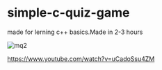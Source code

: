 # simple-c-quiz-game
made for lerning c++ basics.Made in 2-3 hours

![mq2](https://github.com/aac3master/simple-c-quiz-game/assets/96526713/a628eb17-e807-465a-9805-e498ccf0fdb4)

https://www.youtube.com/watch?v=uCadoSsu4ZM
